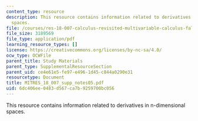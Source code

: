```yaml
---
content_type: resource
description: This resource contains information related to derivatives in n-dimensional
  spaces.
file: /courses/res-18-007-calculus-revisited-multivariable-calculus-fall-2011/6dc406ee0483d567ca7b9259700bc056_MITRES_18_007_supp_notes05.pdf
file_size: 3189569
file_type: application/pdf
learning_resource_types: []
license: https://creativecommons.org/licenses/by-nc-sa/4.0/
ocw_type: OCWFile
parent_title: Study Materials
parent_type: SupplementalResourceSection
parent_uid: ce4e61e5-fe97-e496-1d45-c844a0290e31
resourcetype: Document
title: MITRES_18_007_supp_notes05.pdf
uid: 6dc406ee-0483-d567-ca7b-9259700bc056
---
```

This resource contains information related to derivatives in n-dimensional spaces.